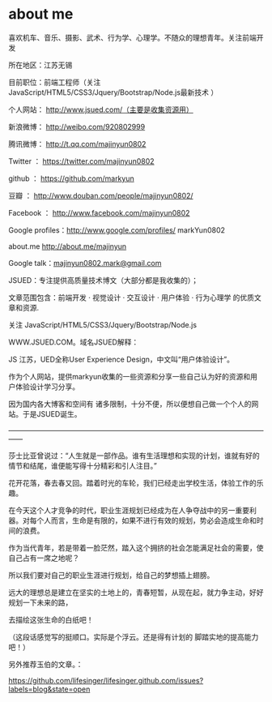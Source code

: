 about me
==== 

喜欢机车、音乐、摄影、武术、行为学、心理学。不随众的理想青年。关注前端开发

所在地区：江苏无锡

目前职位：前端工程师（关注 JavaScript/HTML5/CSS3/Jquery/Bootstrap/Node.js最新技术 ）

个人网站：  http://www.jsued.com/（主要是收集资源用）

新浪微博：  http://weibo.com/920802999

腾讯微博：  http://t.qq.com/majinyun0802

Twitter ：  https://twitter.com/majinyun0802 

github  ：  https://github.com/markyun 

豆瓣   ：   http://www.douban.com/people/majinyun0802/

Facebook ： http://www.facebook.com/majinyun0802  

Google profiles：http://www.google.com/profiles/ markYun0802 

about.me    http://about.me/majinyun 

Google talk：majinyun0802.mark@gmail.com
 

JSUED：专注提供高质量技术博文（大部分都是我收集的）；

文章范围包含：前端开发 · 视觉设计 · 交互设计 · 用户体验 · 行为心理学 的优质文章和资源. 

关注 JavaScript/HTML5/CSS3/Jquery/Bootstrap/Node.js

WWW.JSUED.COM。域名JSUED解释：

JS 江苏，UED全称User Experience Design，中文叫“用户体验设计”。

作为个人网站，提供markyun收集的一些资源和分享一些自己认为好的资源和用户体验设计学习分享。

因为国内各大博客和空间有 诸多限制，十分不便，所以便想自己做一个个人的网站。于是JSUED诞生。

—————————————————————————————————————— 

莎士比亚曾说过：“人生就是一部作品。谁有生活理想和实现的计划，谁就有好的情节和结尾，谁便能写得十分精彩和引人注目。”

花开花落，春去春又回。踏着时光的车轮，我们已经走出学校生活，体验工作的乐趣。

在今天这个人才竞争的时代，职业生涯规划已经成为在人争夺战中的另一重要利器。对每个人而言，生命是有限的，如果不进行有效的规划，势必会造成生命和时间的浪费。

作为当代青年，若是带着一脸茫然，踏入这个拥挤的社会怎能满足社会的需要，使自己占有一席之地呢？

所以我们要对自己的职业生涯进行规划，给自己的梦想插上翅膀。

远大的理想总是建立在坚实的土地上的，青春短暂，从现在起，就力争主动，好好规划一下未来的路，

去描绘这张生命的白纸吧！

（这段话感觉写的挺顺口。实际是个浮云。还是得有计划的 脚踏实地的提高能力吧！）


另外推荐玉伯的文章。：

https://github.com/lifesinger/lifesinger.github.com/issues?labels=blog&state=open
